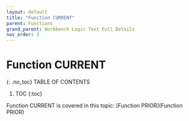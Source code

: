 ```yaml
---
layout: default
title: "Function CURRENT"
parent: Functions
grand_parent: Workbench Logic Text Full Details
nav_order: 3
---
```

# Function CURRENT
{: .no_toc}
TABLE OF CONTENTS 
1. TOC
{:toc}  
 
 Function CURRENT is covered in this topic: [Function PRIOR](Function PRIOR)  

